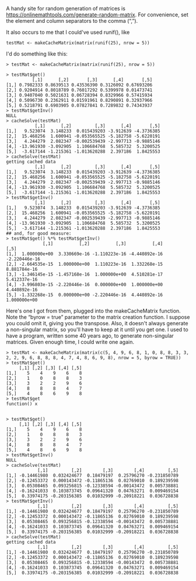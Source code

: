 A handy site for random generation of matrices is https://onlinemathtools.com/generate-random-matrix. For convenience, set the element and column separators to the comma (“,”).

It also occurs to me that I could've used runif(), like 

<pre><code>testMat <- makeCacheMatrix(matrix(runif(25), nrow = 5))</code></pre>

I'd do something like this:

<pre><code>> testMat <- makeCacheMatrix(matrix(runif(25), nrow = 5))</code></pre>
<pre><code>> testMat$get()
          [,1]      [,2]       [,3]      [,4]       [,5]
[1,] 0.7982333 0.8639513 0.43536390 0.3126092 0.67693206
[2,] 0.9204914 0.8018789 0.76017292 0.5399978 0.01473741
[3,] 0.9407040 0.5021631 0.06728394 0.8329966 0.57415934
[4,] 0.5096730 0.2362911 0.01591961 0.8290891 0.32937966
[5,] 0.5218791 0.6903905 0.07827841 0.7289832 0.74343937
> testMat$getInv()
NULL
> cacheSolve(testMat)
           [,1]      [,2]         [,3]      [,4]       [,5]
[1,]   9.523074  3.148233  0.015439203 -3.912639 -4.3736385
[2,]  15.468256  1.600941 -0.053565525 -5.182758 -5.6220191
[3,]   4.244279  2.082347 -0.002539439 -2.997713 -0.9885146
[4,] -13.961930 -3.092905  1.106684768  5.585732  5.3200525
[5,]  -3.617144 -1.215361 -1.013620288  2.397186  1.8425553
> cacheSolve(testMat)
getting cached data
           [,1]      [,2]         [,3]      [,4]       [,5]
[1,]   9.523074  3.148233  0.015439203 -3.912639 -4.3736385
[2,]  15.468256  1.600941 -0.053565525 -5.182758 -5.6220191
[3,]   4.244279  2.082347 -0.002539439 -2.997713 -0.9885146
[4,] -13.961930 -3.092905  1.106684768  5.585732  5.3200525
[5,]  -3.617144 -1.215361 -1.013620288  2.397186  1.8425553
> testMat$getInv()
           [,1]      [,2]         [,3]      [,4]       [,5]
[1,]   9.523074  3.148233  0.015439203 -3.912639 -4.3736385
[2,]  15.468256  1.600941 -0.053565525 -5.182758 -5.6220191
[3,]   4.244279  2.082347 -0.002539439 -2.997713 -0.9885146
[4,] -13.961930 -3.092905  1.106684768  5.585732  5.3200525
[5,]  -3.617144 -1.215361 -1.013620288  2.397186  1.8425553
## and, for good measure:
> testMat$get() %*% testMat$getInv()
              [,1]          [,2]          [,3]          [,4]          [,5]
[1,]  1.000000e+00  3.330669e-16 -1.110223e-16 -4.440892e-16 -2.220446e-16
[2,] -2.664535e-15  1.000000e+00  1.110223e-16  1.332268e-15  8.881784e-16
[3,] -1.346145e-15 -1.457168e-16  1.000000e+00  4.510281e-17  5.412337e-16
[4,] -3.996803e-15 -2.220446e-16  0.000000e+00  1.000000e+00  4.440892e-16
[5,] -1.332268e-15  0.000000e+00 -2.220446e-16  4.440892e-16  1.000000e+00
</code></pre> 

Here's one I got from them, plugged into the makeCacheMatrix function. Note the “byrow = true” parameter to the matrix creation function. I suppose you could omit it, giving you the transpose. Also, it doesn't always generate a non-singular matrix, so you'll have to keep at it until you get one. I used to have a program, written some 40 years ago, to generate non-singular matrices. Given enough time, I could write one again.

<pre><code>> testMat <- makeCacheMatrix(matrix(c(5, 4, 9, 6, 8, 1, 0, 8, 8, 3, 3, 2, 2, 9, 6, 8, 8, 8, 4, 7, 4, 8, 6, 9, 8), nrow = 5, byrow = TRUE))
> testMat$get()
     [,1] [,2] [,3] [,4] [,5]
[1,]    5    4    9    6    8
[2,]    1    0    8    8    3
[3,]    3    2    2    9    6
[4,]    8    8    8    4    7
[5,]    4    8    6    9    8
> testMat$get
function() x
<bytecode: 0x55587f541dd0>
<environment: 0x55587a5a6f38>
> testMat$get()
     [,1] [,2] [,3] [,4] [,5]
[1,]    5    4    9    6    8
[2,]    1    0    8    8    3
[3,]    3    2    2    9    6
[4,]    8    8    8    4    7
[5,]    4    8    6    9    8
> testMat$getInv()
NULL
> cacheSolve(testMat)
            [,1]         [,2]        [,3]        [,4]         [,5]
[1,] -0.14461980  0.032424677  0.18479197  0.25796270 -0.231850789
[2,] -0.12453372  0.000143472 -0.11865136  0.02769010  0.189239598
[3,]  0.05308465  0.093256815 -0.12338594 -0.00143472  0.005738881
[4,] -0.16241033  0.103873745  0.09641320  0.04763271  0.009469154
[5,]  0.33974175 -0.203156385  0.01032999 -0.20918221  0.036728838
> testMat$getInv()
            [,1]         [,2]        [,3]        [,4]         [,5]
[1,] -0.14461980  0.032424677  0.18479197  0.25796270 -0.231850789
[2,] -0.12453372  0.000143472 -0.11865136  0.02769010  0.189239598
[3,]  0.05308465  0.093256815 -0.12338594 -0.00143472  0.005738881
[4,] -0.16241033  0.103873745  0.09641320  0.04763271  0.009469154
[5,]  0.33974175 -0.203156385  0.01032999 -0.20918221  0.036728838
> cacheSolve(testMat)
getting cached data
            [,1]         [,2]        [,3]        [,4]         [,5]
[1,] -0.14461980  0.032424677  0.18479197  0.25796270 -0.231850789
[2,] -0.12453372  0.000143472 -0.11865136  0.02769010  0.189239598
[3,]  0.05308465  0.093256815 -0.12338594 -0.00143472  0.005738881
[4,] -0.16241033  0.103873745  0.09641320  0.04763271  0.009469154
[5,]  0.33974175 -0.203156385  0.01032999 -0.20918221  0.036728838
</code></pre>